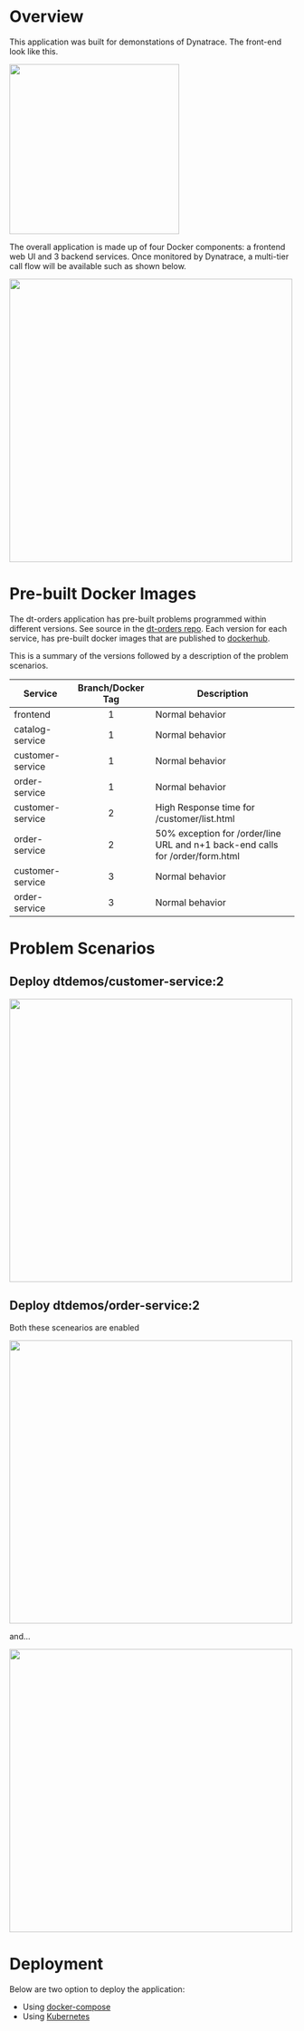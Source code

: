 # Overview

This application was built for demonstations of Dynatrace.  The front-end look like this.

<img src="assets/images/orders.png" width="300"/>

The overall application is made up of four Docker components: a frontend web UI and 3 backend services.  Once monitored by Dynatrace, a multi-tier call flow will be available such as shown below.

<img src="assets/images/dt-call-flow.png" width="500"/>

# Pre-built Docker Images

The dt-orders application has pre-built problems programmed within different versions.  See source in the [dt-orders repo](https://github.com/dt-orders).  Each version for each service, has pre-built docker images that are published to [dockerhub](https://hub.docker.com/u/dtdemos).

This is a summary of the versions followed by a description of the problem scenarios.

| Service  | Branch/Docker Tag | Description |
|---|:---:|---|
| frontend | 1 | Normal behavior |
| catalog-service | 1 | Normal behavior |
| customer-service | 1 | Normal behavior |
| order-service | 1 | Normal behavior |
| customer-service | 2 | High Response time for /customer/list.html |
| order-service | 2 | 50% exception for /order/line URL and n+1 back-end calls for /order/form.html |
| customer-service | 3 | Normal behavior |
| order-service | 3 | Normal behavior |

# Problem Scenarios

## Deploy dtdemos/customer-service:2

<img src="assets/images/usecase1.png" width="500"/>

## Deploy dtdemos/order-service:2 

Both these scenearios are enabled

<img src="assets/images/usecase2.png" width="500"/>

and...

<img src="assets/images/usecase3.png" width="500"/>

# Deployment

Below are two option to deploy the application:
* Using [docker-compose](docker-compose/README.md)
* Using [Kubernetes](k8/README.md)